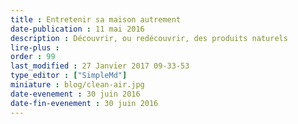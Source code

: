 ```yaml
---
title : Entretenir sa maison autrement
date-publication : 11 mai 2016
description : Découvrir, ou redécouvrir, des produits naturels
lire-plus : 
order : 99
last_modified : 27 Janvier 2017 09-33-53
type_editor : ["SimpleMd"]
miniature : blog/clean-air.jpg
date-evenement : 30 juin 2016
date-fin-evenement : 30 juin 2016
---
```

